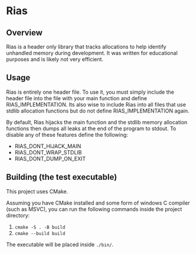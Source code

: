 # Rias

## Overview

Rias is a header only library that tracks allocations to help identify unhandled memory during development. It was written for educational purposes and is likely not very efficient.

## Usage

Rias is entirely one header file. To use it, you must simply include the header file into the file with your main function and define RIAS_IMPLEMENTATION. Its also wise to include Rias into all files
that use stdlib allocation functions but do not define RIAS_IMPLEMENTATION again.

By default, Rias hijacks the main function and the stdlib memory allocation functions then dumps all leaks at the end of the program to stdout. To disable any of these features define the following:
- RIAS_DONT_HIJACK_MAIN
- RIAS_DONT_WRAP_STDLIB
- RIAS_DONT_DUMP_ON_EXIT

## Building (the test executable)

This project uses CMake.

Assuming you have CMake installed and some form of windows C compiler (such as MSVC), you can run the following commands inside the project directory:
1. `cmake -S . -B build`
2. `cmake --build build`

The executable will be placed inside `./bin/`.